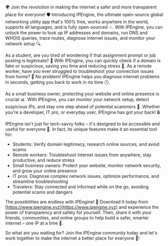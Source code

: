 🌍 Join the revolution in making the internet a safer and more transparent place for everyone! 🛡️ Introducing IPEngine, the ultimate open-source global networking utility app that's 100% free, works anywhere in the world, supports all languages, and is fully open-sourced 💥. With IPEngine, you can unlock the power to look up IP addresses and domains, run DNS and WHOIS queries, trace routes, diagnose internet issues, and monitor your network setup 🔍.

As a student, are you tired of wondering if that assignment prompt or job posting is legitimate? 🤔 With IPEngine, you can quickly check if a domain is fake or suspicious, saving you time and reducing stress 💪. As a remote worker, have you ever struggled to troubleshoot your connection issues from home? 🔧 No problem! IPEngine helps you diagnose internet problems in seconds, getting you back to work in no time 🕒.

As a small business owner, protecting your website and online presence is crucial 📊. With IPEngine, you can monitor your network setup, detect suspicious IPs, and stay one step ahead of potential scammers 💸. Whether you're a developer, IT pro, or everyday user, IPEngine has got your back! 🔒

IPEngine isn't just for tech-savvy folks – it's designed to be accessible and useful for everyone 🌈. In fact, its unique features make it an essential tool for:

* Students: Verify domain legitimacy, research online sources, and avoid scams
* Remote workers: Troubleshoot internet issues from anywhere, stay productive, and reduce stress
* Small business owners: Protect your website, monitor network security, and grow your online presence
* IT pros: Diagnose complex network issues, optimize performance, and streamline troubleshooting
* Travelers: Stay connected and informed while on the go, avoiding potential scams and dangers

The possibilities are endless with IPEngine! 🚀 Download it today from [https://www.ipengine.xyz](https://www.ipengine.xyz) and experience the power of transparency and safety for yourself. Then, share it with your friends, communities, and online groups to help build a safer, smarter internet – one IP at a time 🔗.

So what are you waiting for? Join the IPEngine community today and let's work together to make the internet a better place for everyone 🌟!